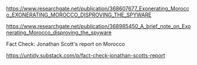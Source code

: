 https://www.researchgate.net/publication/368607677_Exonerating_Morocco_EXONERATING_MOROCCO_DISPROVING_THE_SPYWARE

https://www.researchgate.net/publication/368985450_A_brief_note_on_Exonerating_Morocco_disproving_the_spyware

Fact Check: Jonathan Scott's report on Morocco

https://untidy.substack.com/p/fact-check-jonathan-scotts-report
